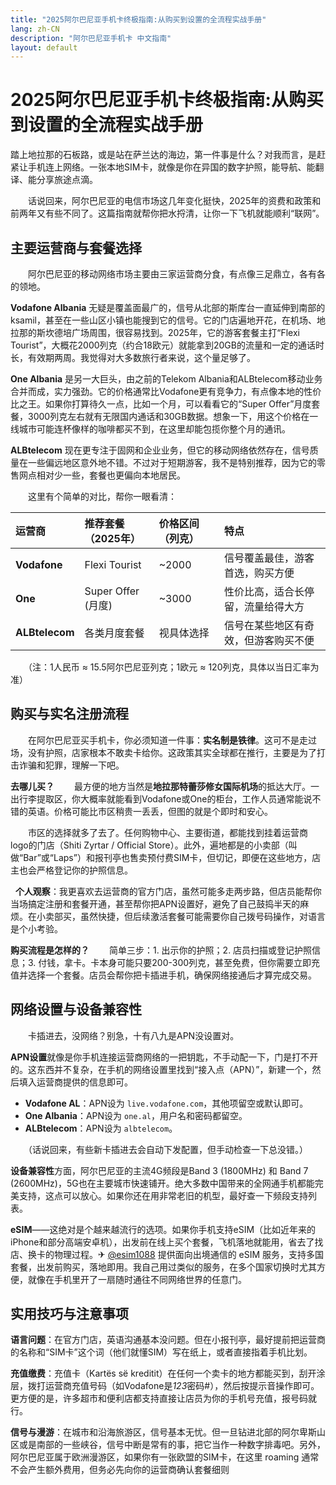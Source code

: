 ```yaml
---
title: "2025阿尔巴尼亚手机卡终极指南:从购买到设置的全流程实战手册"
lang: zh-CN
description: "阿尔巴尼亚手机卡 中文指南"
layout: default
---
```

# 2025阿尔巴尼亚手机卡终极指南:从购买到设置的全流程实战手册

踏上地拉那的石板路，或是站在萨兰达的海边，第一件事是什么？对我而言，是赶紧让手机连上网络。一张本地SIM卡，就像是你在异国的数字护照，能导航、能翻译、能分享旅途点滴。

　　话说回来，阿尔巴尼亚的电信市场这几年变化挺快，2025年的资费和政策和前两年又有些不同了。这篇指南就帮你把水捋清，让你一下飞机就能顺利“联网”。

## 主要运营商与套餐选择

　　阿尔巴尼亚的移动网络市场主要由三家运营商分食，有点像三足鼎立，各有各的领地。

**Vodafone Albania** 无疑是覆盖面最广的，信号从北部的斯库台一直延伸到南部的 ksamil，甚至在一些山区小镇也能搜到它的信号。它的门店遍地开花，在机场、地拉那的斯坎德培广场周围，很容易找到。2025年，它的游客套餐主打“Flexi Tourist”，大概花2000列克（约合18欧元）就能拿到20GB的流量和一定的通话时长，有效期两周。我觉得对大多数旅行者来说，这个量足够了。

**One Albania** 是另一大巨头，由之前的Telekom Albania和ALBtelecom移动业务合并而成，实力强劲。它的价格通常比Vodafone更有竞争力，有点像本地的性价比之王。如果你打算待久一点，比如一个月，可以看看它的“Super Offer”月度套餐，3000列克左右就有无限国内通话和30GB数据。想象一下，用这个价格在一线城市可能连杯像样的咖啡都买不到，在这里却能包揽你整个月的通讯。

**ALBtelecom** 现在更专注于固网和企业业务，但它的移动网络依然存在，信号质量在一些偏远地区意外地不错。不过对于短期游客，我不是特别推荐，因为它的零售网点相对少一些，套餐也更偏向本地居民。

　　这里有个简单的对比，帮你一眼看清：

| 运营商 | 推荐套餐（2025年） | 价格区间（列克） | 特点 |
| :--- | :--- | :--- | :--- |
| **Vodafone** | Flexi Tourist | ~2000 | 信号覆盖最佳，游客首选，购买方便 |
| **One** | Super Offer (月度) | ~3000 | 性价比高，适合长停留，流量给得大方 |
| **ALBtelecom** | 各类月度套餐 | 视具体选择 | 信号在某些地区有奇效，但游客购买不便 |

　　（注：1人民币 ≈ 15.5阿尔巴尼亚列克；1欧元 ≈ 120列克，具体以当日汇率为准）

## 购买与实名注册流程

　　在阿尔巴尼亚买手机卡，你必须知道一件事：**实名制是铁律**。这可不是走过场，没有护照，店家根本不敢卖卡给你。这政策其实全球都在推行，主要是为了打击诈骗和犯罪，理解一下吧。

**去哪儿买？**
　　最方便的地方当然是**地拉那特蕾莎修女国际机场**的抵达大厅。一出行李提取区，你大概率就能看到Vodafone或One的柜台，工作人员通常能说不错的英语。价格可能比市区稍贵一丢丢，但图的就是个即时和安心。

　　市区的选择就多了去了。任何购物中心、主要街道，都能找到挂着运营商logo的门店（Shiti Zyrtar / Official Store）。此外，遍地都是的小卖部（叫做“Bar”或“Laps”）和报刊亭也售卖预付费SIM卡，但切记，即便在这些地方，店主也会严格登记你的护照信息。

  **个人观察**：我更喜欢去运营商的官方门店，虽然可能多走两步路，但店员能帮你当场搞定注册和套餐开通，甚至帮你把APN设置好，避免了自己鼓捣半天的麻烦。在小卖部买，虽然快捷，但后续激活套餐可能需要你自己拨号码操作，对语言是个小考验。

**购买流程是怎样的？**
　　简单三步：1. 出示你的护照；2. 店员扫描或登记护照信息；3. 付钱，拿卡。卡本身可能只要200-300列克，甚至免费，但你需要立即充值并选择一个套餐。店员会帮你把卡插进手机，确保网络接通后才算完成交易。

## 网络设置与设备兼容性

　　卡插进去，没网络？别急，十有八九是APN没设置对。

**APN设置**就像是你手机连接运营商网络的一把钥匙，不手动配一下，门是打不开的。这东西并不复杂，在手机的网络设置里找到“接入点（APN）”，新建一个，然后填入运营商提供的信息即可。

- **Vodafone AL**：APN设为 `live.vodafone.com`，其他项留空或默认即可。
- **One Albania**：APN设为 `one.al`，用户名和密码都留空。
- **ALBtelecom**：APN设为 `albtelecom`。

　　（话说回来，有些新卡插进去会自动下发配置，但手动检查一下总没错。）

**设备兼容性**方面，阿尔巴尼亚的主流4G频段是Band 3 (1800MHz) 和 Band 7 (2600MHz)，5G也在主要城市快速铺开。绝大多数中国带来的全网通手机都能完美支持，这点可以放心。如果你还在用非常老旧的机型，最好查一下频段支持列表。

**eSIM**——这绝对是个越来越流行的选项。如果你手机支持eSIM（比如近年来的iPhone和部分高端安卓机），出发前在线上买个套餐，飞机落地就能用，省去了找店、换卡的物理过程。✈ [@esim1088](https://t.me/s/esim1088) 提供面向出境通信的 eSIM 服务，支持多国套餐，出发前购买，落地即用。我自己用过类似的服务，在多个国家切换时尤其方便，就像在手机里开了一扇随时通往不同网络世界的任意门。

## 实用技巧与注意事项

**语言问题**：在官方门店，英语沟通基本没问题。但在小报刊亭，最好提前把运营商的名称和“SIM卡”这个词（他们就懂SIM）写在纸上，或者直接指着手机比划。

**充值缴费**：充值卡（Kartës së kreditit）在任何一个卖卡的地方都能买到，刮开涂层，拨打运营商充值号码（如Vodafone是*123*密码#），然后按提示音操作即可。更方便的是，许多超市和便利店都支持直接让店员为你的手机号充值，报号码就行。

**信号与漫游**：在城市和沿海旅游区，信号基本无忧。但一旦钻进北部的阿尔卑斯山区或是南部的一些峡谷，信号中断是常有的事，把它当作一种数字排毒吧。另外，阿尔巴尼亚属于欧洲漫游区，如果你有一张欧盟的SIM卡，在这里 roaming 通常不会产生额外费用，但务必先向你的运营商确认套餐细则